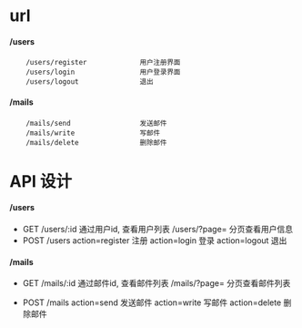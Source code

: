 # url
#### /users                  
        /users/register             用户注册界面
        /users/login                用户登录界面
        /users/logout               退出

#### /mails
        /mails/send                 发送邮件
        /mails/write                写邮件
        /mails/delete               删除邮件

# API 设计
#### /users
- GET  /users/:id              通过用户id, 查看用户列表
        /users/?page=          分页查看用户信息
- POST /users
    action=register         注册
    action=login            登录
    action=logout           退出

#### /mails
- GET /mails/:id              通过邮件id, 查看邮件列表
    /mails/?page=             分页查看邮件列表

- POST /mails
    action=send             发送邮件
    action=write            写邮件
    action=delete           删除邮件